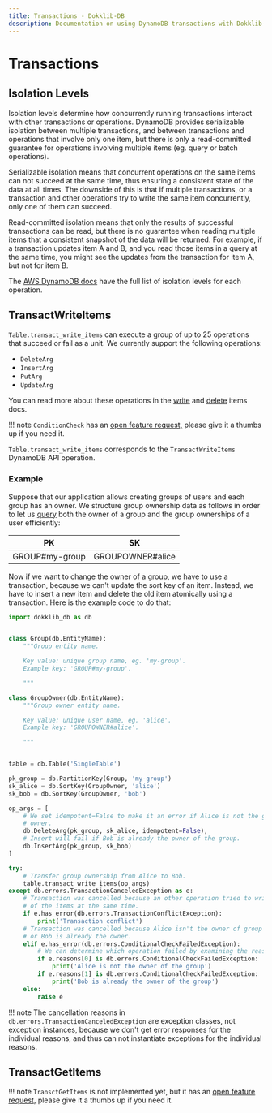 ```yaml
---
title: Transactions - Dokklib-DB
description: Documentation on using DynamoDB transactions with Dokklib-DB.
---
```

# Transactions

## Isolation Levels

Isolation levels determine how concurrently running transactions interact with other transactions or operations.
DynamoDB provides serializable isolation between multiple transactions, and between transactions and operations that involve only one item, but there is only a read-committed guarantee for operations involving multiple items (eg. query or batch operations).

Serializable isolation means that concurrent operations on the same items can not succeed at the same time, thus ensuring a consistent state of the data at all times. The downside of this is that if multiple transactions, or a transaction and other operations try to write the same item concurrently, only one of them can succeed.

Read-committed isolation means that only the results of successful transactions can be read, but there is no guarantee when reading multiple items that a consistent snapshot of the data will be returned.
 For example, if a transaction updates item A and B, and you read those items in a query at the same time, you might see the updates from the transaction for item A, but not for item B.
 
 The [AWS DynamoDB docs](https://docs.aws.amazon.com/amazondynamodb/latest/developerguide/transaction-apis.html#transaction-isolation) have the full list of isolation levels for each operation.

## TransactWriteItems

`Table.transact_write_items` can execute a group of up to 25 operations that succeed or fail as a unit. We currently support the following operations:

- `DeleteArg`
- `InsertArg`
- `PutArg`
- `UpdateArg`

You can read more about these operations in the [write](./write.md) and [delete](./delete.md) items docs.

!!! note
    `ConditionCheck` has an [open feature request,](https://github.com/dokklib/dokklib-db/issues/4) please give it a thumbs up if you need it.
 
`Table.transact_write_items` corresponds to the `TransactWriteItems` DynamoDB API operation.

### Example
    
Suppose that our application allows creating groups of users and each group has an owner.
We structure group ownership data as follows in order to let us [query](./many-to-many.md) both the owner of a group and the group ownerships of a user efficiently:

PK             | SK
-------------- | ---------- 
GROUP#my-group        | GROUPOWNER#alice

Now if we want to change the owner of a group, we have to use a transaction, because we can't update the sort key of an item. 
Instead, we have to insert a new item and delete the old item atomically using a transaction.
Here is the example code to do that:


```python
import dokklib_db as db


class Group(db.EntityName):
    """Group entity name.

    Key value: unique group name, eg. 'my-group'.
    Example key: 'GROUP#my-group'.

    """

class GroupOwner(db.EntityName):
    """Group owner entity name.

    Key value: unique user name, eg. 'alice'.
    Example key: 'GROUPOWNER#alice'.

    """


table = db.Table('SingleTable')

pk_group = db.PartitionKey(Group, 'my-group')
sk_alice = db.SortKey(GroupOwner, 'alice')
sk_bob = db.SortKey(GroupOwner, 'bob')

op_args = [
    # We set idempotent=False to make it an error if Alice is not the group 
    # owner.
    db.DeleteArg(pk_group, sk_alice, idempotent=False),
    # Insert will fail if Bob is already the owner of the group.
    db.InsertArg(pk_group, sk_bob)
]

try:
    # Transfer group ownership from Alice to Bob.
    table.transact_write_items(op_args)
except db.errors.TransactionCanceledException as e:
    # Transaction was cancelled because an other operation tried to write one 
    # of the items at the same time.
    if e.has_error(db.errors.TransactionConflictException):
        print('Transaction conflict')
    # Transaction was cancelled because Alice isn't the owner of group
    # or Bob is already the owner.
    elif e.has_error(db.errors.ConditionalCheckFailedException):
        # We can determine which operation failed by examining the reasons.
        if e.reasons[0] is db.errors.ConditionalCheckFailedException:
            print('Alice is not the owner of the group')
        if e.reasons[1] is db.errors.ConditionalCheckFailedException:
            print('Bob is already the owner of the group')
    else:
        raise e

```

!!! note
    The cancellation reasons in `db.errors.TransactionCanceledException` are exception classes, not exception instances, because we don't get error responses for the individual reasons, and thus can not instantiate exceptions for the individual reasons.

## TransactGetItems

!!! note
    `TransctGetItems` is not implemented yet, but it has an [open feature request,](https://github.com/dokklib/dokklib-db/issues/1) please give it a thumbs up if you need it.
